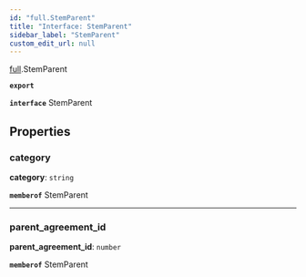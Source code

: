 ```yaml
---
id: "full.StemParent"
title: "Interface: StemParent"
sidebar_label: "StemParent"
custom_edit_url: null
---
```


[full](../namespaces/full.md).StemParent

**`export`**

**`interface`** StemParent

## Properties

### category

 **category**: `string`

**`memberof`** StemParent

___

### parent\_agreement\_id

 **parent\_agreement\_id**: `number`

**`memberof`** StemParent
